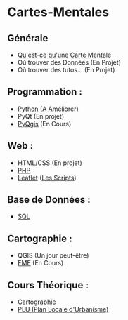 # Cartes-Mentales

## Générale
* [Qu'est-ce qu'une Carte Mentale](https://framindmap.org/c/maps/472369/public)
* Où trouver des Données (En Projet)
* Où trouver des tutos... (En Projet)

## Programmation :
* [Python](https://framindmap.org/c/maps/458056/public) (A Améliorer)
* PyQt (En projet)
* [PyQgis](https://framindmap.org/c/maps/458028/public) (En Cours)

## Web :
* HTML/CSS (En projet)
* [PHP](https://framindmap.org/c/maps/472759/public)
* [Leaflet](https://framindmap.org/c/maps/465766/public) ([Les Scripts](https://github.com/YlrahcPlay/Leaflet))

## Base de Données :
* [SQL](https://framindmap.org/c/maps/458029/public)

## Cartographie :
* QGIS (Un jour peut-être)
* [FME](https://framindmap.org/c/maps/466893/public) (En Cours)


## Cours Théorique :
* [Cartographie](https://framindmap.org/c/maps/491621/public)
* [PLU (Plan Locale d'Urbanisme)](https://framindmap.org/c/maps/469105/public)
